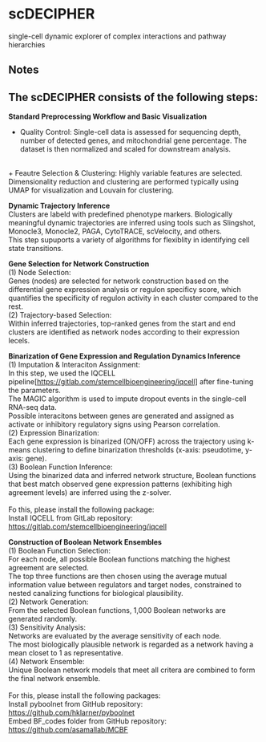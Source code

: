 # scDECIPHER
single-cell dynamic explorer of complex interactions and pathway hierarchies


## Notes
## The scDECIPHER consists of the following steps: 

**Standard Preprocessing Workflow and Basic Visualization**
<br />
+ Quality Control: Single-cell data is assessed for sequencing depth, number of detected genes, and mitochondrial gene percentage. The dataset is then normalized and scaled for downstream analysis.
<br />
+ Feautre Selection & Clustering: Highly variable features are selected. Dimensionality reduction and clustering are performed typically using UMAP for visualization and Louvain for clustering.



**Dynamic Trajectory Inference**
<br />
Clusters are labeld with predefined phenotype markers. Biologically meaningful dynamic trajectories are inferred using tools such as Slingshot, Monocle3, Monocle2, PAGA, CytoTRACE, scVelocity, and others.
<br />
This step supuports a variety of algorithms for flexiblity in identifying cell state transitions.



**Gene Selection for Network Construction**
<br />
(1) Node Selection:
<br />
Genes (nodes) are selected for network construction based on the differential gene expression analysis or regulon specificy score, which quantifies the specificity of regulon activity in each cluster compared to the rest.
<br />
(2) Trajectory-based Selection:
<br />
Within inferred trajectories, top-ranked genes from the start and end clusters are identified as network nodes according to their expression lecels.



**Binarization of Gene Expression and Regulation Dynamics Inference**
<br />
(1) Imputation & Interaciton Assignment:
<br />
In this step, we used the IQCELL pipeline[https://gitlab.com/stemcellbioengineering/iqcell] after fine-tuning the parameters.
<br />
The MAGIC algorithm is used to impute dropout events in the single-cell RNA-seq data.
<br />
Possible interacitons between genes are generated and assigned as activate or inhibitory regulatory signs using Pearson correlation.
<br />
(2) Expression Binarization:
<br />
Each gene expression is binarized (ON/OFF) across the trajectory using k-means clustering to define binarization thresholds (x-axis: pseudotime, y-axis: gene).
<br />
(3) Boolean Function Inference:
<br />
Using the binarized data and inferred network structure, Boolean functions that best match observed gene expression patterns (exhibiting high agreement levels) are inferred using the z-solver.
<br />
<br />
Fo this, please install the following package:
<br />
Install IQCELL from GitLab repository: https://gitlab.com/stemcellbioengineering/iqcell



**Construction of Boolean Network Ensembles**
<br />
(1) Boolean Function Selection:
<br />
For each node, all possible Boolean functions matching the highest agreement are selected.
<br />
The top three functions are then chosen using the average mutual information value between regulators and target nodes, constrained to nested canalizing functions for biological plausibility.
<br />
(2) Network Generation:
<br />
From the selected Boolean functions, 1,000 Boolean networks are generated randomly.
<br />
(3) Sensitivity Analysis:
<br />
Networks are evaluated by the average sensitivity of each node.
<br />
The most biologically plausible network is regarded as a network having a mean closet to 1 as representative.
<br />
(4) Network Ensemble:
<br />
Unique Boolean network models that meet all critera are combined to form the final network ensemble.
<br />
<br />
For this, please install the following packages:
<br />
Install pyboolnet from GitHub repository: https://github.com/hklarner/pyboolnet
<br />
Embed BF_codes folder from GitHub repository: https://github.com/asamallab/MCBF

